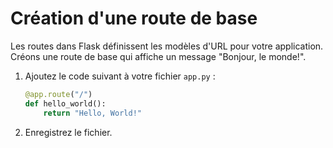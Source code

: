 # Création d'une route de base

Les routes dans Flask définissent les modèles d'URL pour votre application. Créons une route de base qui affiche un message "Bonjour, le monde!".

1. Ajoutez le code suivant à votre fichier `app.py` :

   ```python
   @app.route("/")
   def hello_world():
       return "Hello, World!"
   ```

2. Enregistrez le fichier.
